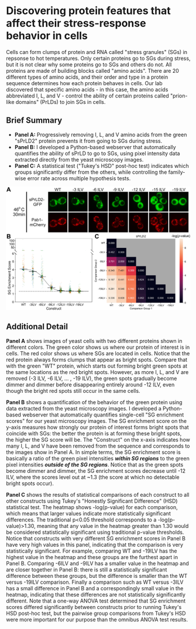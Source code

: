 # Discovering protein features that affect their stress-response behavior in cells
Cells can form clumps of protein and RNA called "stress granules" (SGs) in repsonse to hot temperatures. Only certain proteins go to SGs during stress, but it is not clear why some proteins go to SGs and others do not. All proteins are made of building blocks called "amino acids". There are 20 different types of amino acids, and their order and type in a protein sequence determines how each protein behaves in cells. Our lab discovered that specific amino acids - in this case, the amino acids abbreviated I, L, and V - control the ability of certain proteins called "prion-like domains" (PrLDs) to join SGs in cells.

## Brief Summary
- **Panel A:** Progressively removing I, L, and V amino acids from the green "sPrLD2" protein prevents it from going to SGs during stress.
- **Panel B:** I developed a Python-based webserver that automatically quantifies the ability of sPrLD to go to SGs, using pixel intensity data extracted directly from the yeast microscopy images.
- **Panel C:** A statistical test ("Tukey's HSD" post-hoc test) indicates which groups significantly differ from the others, while controlling the family-wise error rate across multiple hypothesis tests.

![SG figure](https://github.com/seancascarina/One_Figure_Summaries/blob/main/2024_JMB/SG_figure.png)

## Additional Detail
**Panel A** shows images of yeast cells with two different proteins shown in different colors. The green color shows us where our protein of interest is in cells. The red color shows us where SGs are located in cells. Notice that the red protein always forms clumps that appear as bright spots. Compare that with the green "WT" protein, which starts out forming bright green spots at the same locations as the red bright spots. However, as more I, L, and V are removed (-3 ILV, -6 ILV, ... , -19 ILV), the green spots gradually become dimmer and dimmer before disappearing entirely around -12 ILV, even though the bright red spots still occur in the same cells.

**Panel B** shows a quantification of the behavior of the green protein using data extracted from the yeast microscopy images. I developed a Python-based webserver that automatically quantifies single-cell "SG enrichment scores" for our yeast microscopy images. The SG enrichment score on the y-axis measures how strongly our protein of interest forms bright spots that coincide with SGs: the better the protein is at forming these bright spots, the higher the SG score will be. The "Construct" on the x-axis indicates how many I, L, and V have been removed from the sequence and corresponds to the images show in Panel A. In simple terms, the SG enrichment score is basically a ratio of the green pixel intensities ***within SG regions*** to the green pixel intensities ***outside of the SG regions***. Notice that as the green spots become dimmer and dimmer, the SG enrichment scores decrease until -12 ILV, where the scores level out at ~1.3 (the score at which no detectable bright spots occur).

**Panel C** shows the results of statistical comparisons of each construct to all other constructs using Tukey's "Honestly Significant Difference" (HSD) statistical test. The heatmap shows -log(p-value) for each comparison, which means that larger values indicate more statistically significant differences. The traditional p<0.05 threshold corresponds to a -log(p-value)>1.30, meaning that any value in the heatmap greater than 1.30 would be considered statistically significant using traditional p-value thresholds. Notice that constructs with very different SG enrichment scores in Panel B have very high values in this panel, indicating that the comparison is very statistically significant. For example, comparing WT and -19ILV has the highest value in the heatmap and these groups are the furthest apart in Panel B. Comparing -6ILV and -9ILV has a smaller value in the heatmap and are closer together in Panel B: there is still a statistically significant difference between these groups, but the difference is smaller than the WT versus -19ILV comparison. Finally a comparison such as WT versus -3ILV has a small difference in Panel B and a correspondingly small value in the heatmap, indicating that these differences are not statistically significantly different.
Note that a one-way ANOVA test determined that SG enrichment scores differed significantly between constructs prior to running Tukey's HSD post-hoc test, but the pairwise group comparisons from Tukey's HSD were more important for our purpose than the omnibus ANOVA test results.
